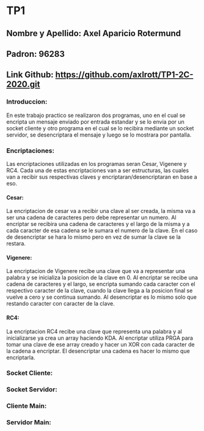# TP1

## Nombre y Apellido: Axel Aparicio Rotermund
## Padron: 96283
## Link Github: https://github.com/axlrott/TP1-2C-2020.git

### Introduccion:

En este trabajo practico se realizaron dos programas, uno en el cual se encripta un mensaje enviado por entrada estandar y se lo envia por un socket cliente y otro programa en el cual se lo recibira mediante un socket servidor, se desencriptara el mensaje y luego se lo mostrara por pantalla.

### Encriptaciones:

Las encriptaciones utilizadas en los programas seran Cesar, Vigenere y RC4.
Cada una de estas encriptaciones van a ser estructuras, las cuales van a recibir sus respectivas claves y encriptaran/desencriptaran en base a eso.

#### Cesar:

La encriptacion de cesar va a recibir una clave al ser creada, la misma va a ser una cadena de caracteres pero debe representar un numero.
Al encriptar se recibira una cadena de caracteres y el largo de la misma y a cada caracter de esa cadena se le sumara el numero de la clave. En el caso de desencriptar se hara lo mismo pero en vez de sumar la clave se la restara.

#### Vigenere:

La encriptacion de Vigenere recibe una clave que va a representar una palabra y se inicializa la posicion de la clave en 0.
Al encriptar se recibe una cadena de caracteres y el largo, se encripta sumando cada caracter con el respectivo caracter de la clave, cuando la clave llega a la posicion final se vuelve a cero y se continua sumando. Al desencriptar es lo mismo solo que restando caracter con caracter de la clave.

#### RC4:

La encriptacion RC4 recibe una clave que representa una palabra y al inicializarse ya crea un array haciendo KDA. Al encriptar utiliza PRGA para tomar una clave de ese array creado y hacer un XOR con cada caracter de la cadena a encriptar. El desencriptar una cadena es hacer lo mismo que encriptarla.

### Socket Cliente:

### Socket Servidor:

### Cliente Main:

### Servidor Main:


